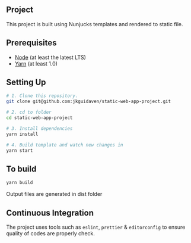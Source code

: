 ## Project

This project is built using Nunjucks templates and rendered to static file.

## Prerequisites

- [Node](https://nodejs.org/en/) (at least the latest LTS)
- [Yarn](https://yarnpkg.com/lang/en/docs/install/) (at least 1.0)

## Setting Up

```bash
# 1. Clone this repository.
git clone git@github.com:jkguidaven/static-web-app-project.git

# 2. cd to folder
cd static-web-app-project

# 3. Install dependencies
yarn install

# 4. Build template and watch new changes in
yarn start
```

## To build

```bash
yarn build
```

Output files are generated in dist folder

## Continuous Integration

The project uses tools such as `eslint`, `prettier` & `editorconfig` to ensure quality of
codes are properly check.
